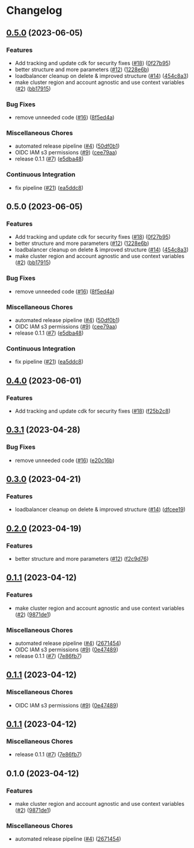 # Changelog

## [0.5.0](https://github.com/garden-io/garden-aws-quickstart/compare/v0.5.0...v0.5.0) (2023-06-05)


### Features

* Add tracking and update cdk for security fixes ([#18](https://github.com/garden-io/garden-aws-quickstart/issues/18)) ([0f27b95](https://github.com/garden-io/garden-aws-quickstart/commit/0f27b952f7b4390d175f0ce8b7157cdece99e742))
* better structure and more parameters ([#12](https://github.com/garden-io/garden-aws-quickstart/issues/12)) ([1228e6b](https://github.com/garden-io/garden-aws-quickstart/commit/1228e6be4a6373a7a2d939592bf7ec876016fe33))
* loadbalancer cleanup on delete & improved structure ([#14](https://github.com/garden-io/garden-aws-quickstart/issues/14)) ([454c8a3](https://github.com/garden-io/garden-aws-quickstart/commit/454c8a35ad5a41cd71a7be08b9342d7d196b9f41))
* make cluster region and account agnostic and use context variables ([#2](https://github.com/garden-io/garden-aws-quickstart/issues/2)) ([bb17915](https://github.com/garden-io/garden-aws-quickstart/commit/bb17915730b982b9f77f60dfccb63dd500626c42))


### Bug Fixes

* remove unneeded code ([#16](https://github.com/garden-io/garden-aws-quickstart/issues/16)) ([8f5ed4a](https://github.com/garden-io/garden-aws-quickstart/commit/8f5ed4a01cdc672f7582116ab4edcaa77d807bc8))


### Miscellaneous Chores

* automated release pipeline ([#4](https://github.com/garden-io/garden-aws-quickstart/issues/4)) ([50df0b1](https://github.com/garden-io/garden-aws-quickstart/commit/50df0b1285a8b32388ed42063d6d9cfa64149ad7))
* OIDC IAM s3 permissions ([#9](https://github.com/garden-io/garden-aws-quickstart/issues/9)) ([cee79aa](https://github.com/garden-io/garden-aws-quickstart/commit/cee79aa5464d00d24dad2eb094f90a860d737947))
* release 0.1.1 ([#7](https://github.com/garden-io/garden-aws-quickstart/issues/7)) ([e5dba48](https://github.com/garden-io/garden-aws-quickstart/commit/e5dba48a323a261320552b4aef9d6446de8d268e))


### Continuous Integration

* fix pipeline ([#21](https://github.com/garden-io/garden-aws-quickstart/issues/21)) ([ea5ddc8](https://github.com/garden-io/garden-aws-quickstart/commit/ea5ddc8edceb71a7fb3e1f74d9d6c0d1dcab5b4a))

## 0.5.0 (2023-06-05)


### Features

* Add tracking and update cdk for security fixes ([#18](https://github.com/garden-io/garden-aws-quickstart/issues/18)) ([0f27b95](https://github.com/garden-io/garden-aws-quickstart/commit/0f27b952f7b4390d175f0ce8b7157cdece99e742))
* better structure and more parameters ([#12](https://github.com/garden-io/garden-aws-quickstart/issues/12)) ([1228e6b](https://github.com/garden-io/garden-aws-quickstart/commit/1228e6be4a6373a7a2d939592bf7ec876016fe33))
* loadbalancer cleanup on delete & improved structure ([#14](https://github.com/garden-io/garden-aws-quickstart/issues/14)) ([454c8a3](https://github.com/garden-io/garden-aws-quickstart/commit/454c8a35ad5a41cd71a7be08b9342d7d196b9f41))
* make cluster region and account agnostic and use context variables ([#2](https://github.com/garden-io/garden-aws-quickstart/issues/2)) ([bb17915](https://github.com/garden-io/garden-aws-quickstart/commit/bb17915730b982b9f77f60dfccb63dd500626c42))


### Bug Fixes

* remove unneeded code ([#16](https://github.com/garden-io/garden-aws-quickstart/issues/16)) ([8f5ed4a](https://github.com/garden-io/garden-aws-quickstart/commit/8f5ed4a01cdc672f7582116ab4edcaa77d807bc8))


### Miscellaneous Chores

* automated release pipeline ([#4](https://github.com/garden-io/garden-aws-quickstart/issues/4)) ([50df0b1](https://github.com/garden-io/garden-aws-quickstart/commit/50df0b1285a8b32388ed42063d6d9cfa64149ad7))
* OIDC IAM s3 permissions ([#9](https://github.com/garden-io/garden-aws-quickstart/issues/9)) ([cee79aa](https://github.com/garden-io/garden-aws-quickstart/commit/cee79aa5464d00d24dad2eb094f90a860d737947))
* release 0.1.1 ([#7](https://github.com/garden-io/garden-aws-quickstart/issues/7)) ([e5dba48](https://github.com/garden-io/garden-aws-quickstart/commit/e5dba48a323a261320552b4aef9d6446de8d268e))


### Continuous Integration

* fix pipeline ([#21](https://github.com/garden-io/garden-aws-quickstart/issues/21)) ([ea5ddc8](https://github.com/garden-io/garden-aws-quickstart/commit/ea5ddc8edceb71a7fb3e1f74d9d6c0d1dcab5b4a))

## [0.4.0](https://github.com/garden-io/dev-cluster/compare/v0.3.1...v0.4.0) (2023-06-01)


### Features

* Add tracking and update cdk for security fixes ([#18](https://github.com/garden-io/dev-cluster/issues/18)) ([f25b2c8](https://github.com/garden-io/dev-cluster/commit/f25b2c8eedfab7a74ffadd3339216f31d874e988))

## [0.3.1](https://github.com/garden-io/dev-cluster/compare/v0.3.0...v0.3.1) (2023-04-28)


### Bug Fixes

* remove unneeded code ([#16](https://github.com/garden-io/dev-cluster/issues/16)) ([e20c16b](https://github.com/garden-io/dev-cluster/commit/e20c16bb661152087e18acea899f54203cb43ae0))

## [0.3.0](https://github.com/garden-io/dev-cluster/compare/v0.2.0...v0.3.0) (2023-04-21)


### Features

* loadbalancer cleanup on delete & improved structure ([#14](https://github.com/garden-io/dev-cluster/issues/14)) ([dfcee19](https://github.com/garden-io/dev-cluster/commit/dfcee19335bdacaea153ed453387b3e87aa2d341))

## [0.2.0](https://github.com/garden-io/dev-cluster/compare/v0.1.1...v0.2.0) (2023-04-19)


### Features

* better structure and more parameters ([#12](https://github.com/garden-io/dev-cluster/issues/12)) ([f2c9d76](https://github.com/garden-io/dev-cluster/commit/f2c9d7696a7b0a583a65cfcbb31ca8ecf7f11ae2))

## [0.1.1](https://github.com/garden-io/dev-cluster/compare/v0.1.1...v0.1.1) (2023-04-12)


### Features

* make cluster region and account agnostic and use context variables ([#2](https://github.com/garden-io/dev-cluster/issues/2)) ([9871de1](https://github.com/garden-io/dev-cluster/commit/9871de140c3f7038795f3a881d36f75a58e1b54a))


### Miscellaneous Chores

* automated release pipeline ([#4](https://github.com/garden-io/dev-cluster/issues/4)) ([2671454](https://github.com/garden-io/dev-cluster/commit/2671454818021b478ba46fb9eab2247ceaaa8ca1))
* OIDC IAM s3 permissions ([#9](https://github.com/garden-io/dev-cluster/issues/9)) ([0e47489](https://github.com/garden-io/dev-cluster/commit/0e4748994ea854711f9c2aa51a7666c15b332044))
* release 0.1.1 ([#7](https://github.com/garden-io/dev-cluster/issues/7)) ([7e86fb7](https://github.com/garden-io/dev-cluster/commit/7e86fb77023122641719aac21d3ab5c89832560d))

## [0.1.1](https://github.com/garden-io/dev-cluster/compare/v0.1.1...v0.1.1) (2023-04-12)


### Miscellaneous Chores

* OIDC IAM s3 permissions ([#9](https://github.com/garden-io/dev-cluster/issues/9)) ([0e47489](https://github.com/garden-io/dev-cluster/commit/0e4748994ea854711f9c2aa51a7666c15b332044))

## [0.1.1](https://github.com/garden-io/dev-cluster/compare/v0.1.0...v0.1.1) (2023-04-12)


### Miscellaneous Chores

* release 0.1.1 ([#7](https://github.com/garden-io/dev-cluster/issues/7)) ([7e86fb7](https://github.com/garden-io/dev-cluster/commit/7e86fb77023122641719aac21d3ab5c89832560d))

## 0.1.0 (2023-04-12)


### Features

* make cluster region and account agnostic and use context variables ([#2](https://github.com/garden-io/dev-cluster/issues/2)) ([9871de1](https://github.com/garden-io/dev-cluster/commit/9871de140c3f7038795f3a881d36f75a58e1b54a))


### Miscellaneous Chores

* automated release pipeline ([#4](https://github.com/garden-io/dev-cluster/issues/4)) ([2671454](https://github.com/garden-io/dev-cluster/commit/2671454818021b478ba46fb9eab2247ceaaa8ca1))
